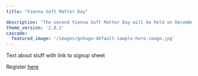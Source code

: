```yaml
---
title: "Vienna Soft Matter Day"

description: "The second Vienna Soft Matter Day will be held on December 1st 2023 at the Erwin Schroedinger Institute"
theme_version: '2.8.2'
cascade:
  featured_image: '/images/gohugo-default-sample-hero-image.jpg'
---
```


Text about stuff with link to signup sheet 

Register [here](https://forms.gle/t31yk89tL9xEsjy69)
